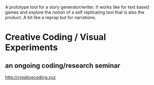 A prototype tool for a story generator/writer.
It works like for text based games and explore the notion of a self replicating tool that is also the product. A bit like a reprap but for narrations.

# Creative Coding / Visual Experiments
## an ongoing coding/research seminar
<http://creativecoding.xyz>